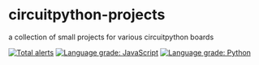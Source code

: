 # circuitpython-projects
a collection of small projects for various circuitpython boards

[![Total alerts](https://img.shields.io/lgtm/alerts/g/dieseltravis/circuitpython-projects.svg?logo=lgtm&logoWidth=18)](https://lgtm.com/projects/g/dieseltravis/circuitpython-projects/alerts/)
[![Language grade: JavaScript](https://img.shields.io/lgtm/grade/javascript/g/dieseltravis/circuitpython-projects.svg?logo=lgtm&logoWidth=18)](https://lgtm.com/projects/g/dieseltravis/circuitpython-projects/context:javascript)
[![Language grade: Python](https://img.shields.io/lgtm/grade/python/g/dieseltravis/circuitpython-projects.svg?logo=lgtm&logoWidth=18)](https://lgtm.com/projects/g/dieseltravis/circuitpython-projects/context:python)
